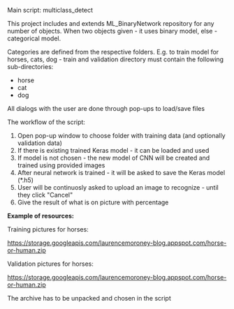 Main script: multiclass_detect

This project includes and extends ML_BinaryNetwork repository for any number of objects.
When two objects given - it uses binary model, else - categorical model.

Categories are defined from the respective folders.
E.g. to train model for horses, cats, dog - train and validation directory must contain the following sub-directories:
- horse
- cat
- dog

All dialogs with the user are done through pop-ups to load/save files

The workflow of the script:
1. Open pop-up window to choose folder with training data (and optionally validation data)
2. If there is existing trained Keras model - it can be loaded and used
3. If model is not chosen - the new model of CNN will be created and trained using provided images
4. After neural network is trained - it will be asked to save the Keras model (*.h5) 
5. User will be continuosly asked to upload an image to recognize - until they click "Cancel"
6. Give the result of what is on picture with percentage


**Example of resources:**

Training pictures for horses:

 https://storage.googleapis.com/laurencemoroney-blog.appspot.com/horse-or-human.zip
 
 Validation pictures for horses:
 
  https://storage.googleapis.com/laurencemoroney-blog.appspot.com/horse-or-human.zip
  
The archive has to be unpacked and chosen in the script